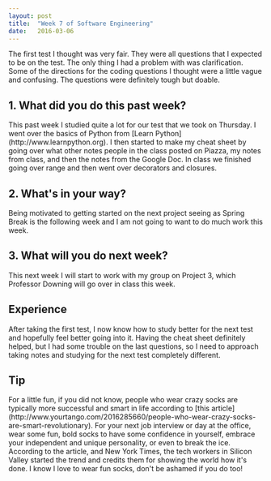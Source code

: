 ```yaml
---
layout: post
title:  "Week 7 of Software Engineering"
date:   2016-03-06
---
```


The first test I thought was very fair.  They were all questions that I
expected to be on the test.  The only thing I had a problem with was clarification.
Some of the directions for the coding questions I thought were a little vague
and confusing.  The questions were definitely tough but doable.

<h2>1. What did you do this past week?</h2>
This past week I studied quite a lot for our test that we took on Thursday.  I
went over the basics of Python from [Learn Python](http://www.learnpython.org).
I then started to make my cheat sheet by going over what other notes people in
the class posted on Piazza, my notes from class, and then the notes from the
Google Doc.  In class we finished going over range and then went over decorators
and closures.

<h2>2. What's in your way?</h2>
Being motivated to getting started on the next project seeing as Spring Break is
the following week and I am not going to want to do much work this week.

<h2>3. What will you do next week?</h2>
This next week I will start to work with my group on Project 3, which Professor
Downing will go over in class this week.

<h2>Experience</h2>
After taking the first test, I now know how to study better for the next test and
hopefully feel better going into it.  Having the cheat sheet definitely helped,
but I had some trouble on the last questions, so I need to approach taking notes
and studying for the next test completely different.

<h2>Tip</h2>
For a little fun, if you did not know, people who wear crazy socks are typically
more successful and smart in life according to
[this article](http://www.yourtango.com/2016285660/people-who-wear-crazy-socks-are-smart-revolutionary).
For your next job interview or day at the office, wear some fun, bold socks to
have some confidence in yourself, embrace your independent and
unique personality, or even to break the ice.  According to the article, and
New York Times, the tech workers in Silicon Valley started the trend and credits
them for showing the world how it's done.  I know I love to wear fun socks,
don't be ashamed if you do too!
